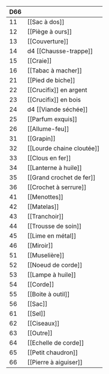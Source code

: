 | D66 |                           |
| --- | ------------------------- |
| 11  | [[Sac à dos]]             |
| 12  | [[Piège à ours]]          |
| 13  | [[Couverture]]            |
| 14  | d4 [[Chausse-trappe]]     |
| 15  | [[Craie]]                 |
| 16  | [[Tabac à macher]]        |
| 21  | [[Pied de biche]]         |
| 22  | [[Crucifix]] en argent    |
| 23  | [[Crucifix]] en bois      |
| 24  | d4 [[Viande séchée]]      |
| 25  | [[Parfum exquis]]         |
| 26  | [[Allume-feu]]            |
| 31  | [[Grapin]]                |
| 32  | [[Lourde chaine cloutée]] |
| 33  | [[Clous en fer]]          |
| 34  | [[Lanterne à huile]]      |
| 35  | [[Grand crochet de fer]]  |
| 36  | [[Crochet à serrure]]     |
| 41  | [[Menottes]]              |
| 42  | [[Matelas]]               |
| 43  | [[Tranchoir]]             |
| 44  | [[Trousse de soin]]       |
| 45  | [[Lime en métal]]         |
| 46  | [[Miroir]]                |
| 51  | [[Muselière]]             |
| 52  | [[Noeud de corde]]        |
| 53  | [[Lampe à huile]]         |
| 54  | [[Corde]]                 |
| 55  | [[Boite à outil]]         |
| 56  | [[Sac]]                   |
| 61  | [[Sel]]                   |
| 62  | [[Ciseaux]]               |
| 63  | [[Outre]]                 |
| 64  | [[Echelle de corde]]      |
| 65  | [[Petit chaudron]]        |
| 66  | [[Pierre à aiguiser]]     |
